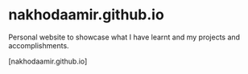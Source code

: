 # nakhodaamir.github.io
Personal website to showcase what I have learnt and my projects and accomplishments.

[nakhodaamir.github.io]
